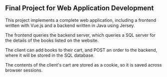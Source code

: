## Final Project for Web Application Development
This project implements a complete web application, including a frontend written with Vue.js and a backend written in Java using Jersey.

The frontend queries the backend server, which queries a SQL server for the details of the books listed on the website.

The client can add books to their cart, and POST an order to the backend, where it will be stored in the SQL database.

The contents of the client's cart are stored as a cookie, so it is saved across browser sessions.


